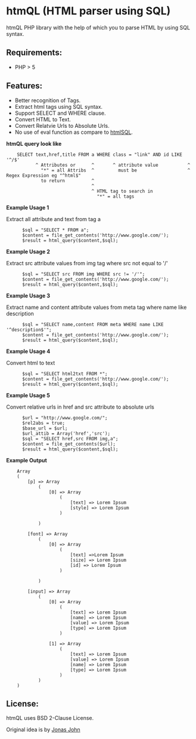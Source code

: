 htmQL (HTML parser using SQL)
=============================

htmQL PHP library with the help of which
you to parse HTML by using SQL syntax.

Requirements:
------------
* PHP > 5

Features:
------------
* Better recognition of Tags.
* Extract html tags using SQL syntax.
* Support SELECT and WHERE clause.
* Convert HTML to Text.
* Convert Relatvie Urls to Absolute Urls.
* No use of eval function as compare to [htmlSQL](https://github.com/hxseven/htmlSQL).

**htmQL query look like**

		SELECT text,href,title FROM a WHERE class = "link" AND id LIKE '^/$'
			   ^ Attributes or      ^       ^ attribute value           ^ 
				 "*" = all Attribs  ^         must be                   ^ Regex Expression eg "^html$"
				 to return          ^
									^
									^ HTML tag to search in
									  "*" = all tags

**Example Usage 1**

Extract all attribute and text from tag a

		  $sql = "SELECT * FROM a";
		  $content = file_get_contents('http://www.google.com/');
		  $result = html_query($content,$sql);
      
**Example Usage 2**

Extract src attribute values from img tag where src not equal to '/'

		  $sql = "SELECT src FROM img WHERE src != '/'";
		  $content = file_get_contents('http://www.google.com/');
		  $result = html_query($content,$sql);
		
**Example Usage 3**

Extract name and content attribute values from meta tag where name like description

		  $sql = "SELECT name,content FROM meta WHERE name LIKE '^description$'";
		  $content = file_get_contents('http://www.google.com/');
		  $result = html_query($content,$sql);
      
**Example Usage 4**

Convert html to text

		  $sql = "SELECT html2txt FROM *";
		  $content = file_get_contents('http://www.google.com/');
		  $result = html_query($content,$sql);
      
**Example Usage 5**

Convert relative urls in href and src attribute to absolute urls

		  $url = "http://www.google.com/";
		  $rel2abs = true;
		  $base_url = $url;
		  $url_attib = Array('href','src');
		  $sql = "SELECT href,src FROM img,a";
		  $content = file_get_contents($url);
		  $result = html_query($content,$sql);      

**Example Output**	  
	
		Array
		(
			[p] => Array
				(
					[0] => Array
						(
							[text] => Lorem Ipsum
							[style] => Lorem Ipsum
						)

				)

			[font] => Array
				(
					[0] => Array
						(
							[text] =>Lorem Ipsum
							[size] => Lorem Ipsum
							[id] => Lorem Ipsum
						)

				)

			[input] => Array
				(
					[0] => Array
						(
							[text] => Lorem Ipsum
							[name] => Lorem Ipsum
							[value] => Lorem Ipsum
							[type] => Lorem Ipsum
						)

					[1] => Array
						(
							[text] => Lorem Ipsum
							[value] => Lorem Ipsum
							[name] => Lorem Ipsum
							[type] => Lorem Ipsum
						)
				) 
		)
		  
License:
------------
htmQL uses BSD 2-Clause License.
	  
Original idea is by [Jonas John](http://www.jonasjohn.de/old-projects.htm)

